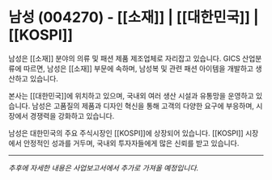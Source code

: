 # 남성 (004270) - [[소재]] | [[대한민국]] | [[KOSPI]]

남성은 [[소재]] 분야의 의류 및 패션 제품 제조업체로 자리잡고 있습니다. GICS 산업분류에 따르면, 남성은 [[소재]] 부문에 속하며, 남성복 및 관련 패션 아이템을 개발하고 생산하고 있습니다.

본사는 [[대한민국]]에 위치하고 있으며, 국내외 여러 생산 시설과 유통망을 운영하고 있습니다. 남성은 고품질의 제품과 디자인 혁신을 통해 고객의 다양한 요구에 부응하며, 시장에서 경쟁력을 강화하고 있습니다.

남성은 대한민국의 주요 주식시장인 [[KOSPI]]에 상장되어 있습니다. [[KOSPI]] 시장에서 안정적인 성과를 거두며, 국내외 투자자들에게 많은 신뢰를 받고 있습니다.

---

*추후에 자세한 내용은 사업보고서에서 추가로 가져올 예정입니다.*